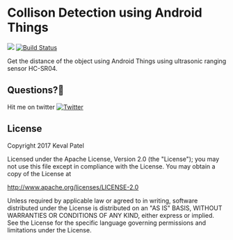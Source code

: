 # Collison Detection using Android Things
<a href="https://www.paypal.me/kevalpatel2106"> <img src="https://img.shields.io/badge/paypal-donate-yellow.svg" /></a> [![Build Status](https://travis-ci.org/kevalpatel2106/remote-storage-android-things.svg?branch=master)](https://travis-ci.org/kevalpatel2106/remote-storage-android-things)

Get the distance of the object using Android Things using ultrasonic ranging sensor HC-SR04.

## Questions?🤔
Hit me on twitter [![Twitter](https://img.shields.io/badge/Twitter-@kevalpatel2106-blue.svg?style=flat)](https://twitter.com/kevalpatel2106)

## License
Copyright 2017 Keval Patel

Licensed under the Apache License, Version 2.0 (the "License"); you may not use this file except in compliance with the License. You may obtain a copy of the License at

http://www.apache.org/licenses/LICENSE-2.0

Unless required by applicable law or agreed to in writing, software distributed under the License is distributed on an "AS IS" BASIS, WITHOUT WARRANTIES OR CONDITIONS OF ANY KIND, either express or implied. See the License for the specific language governing permissions and limitations under the License.
